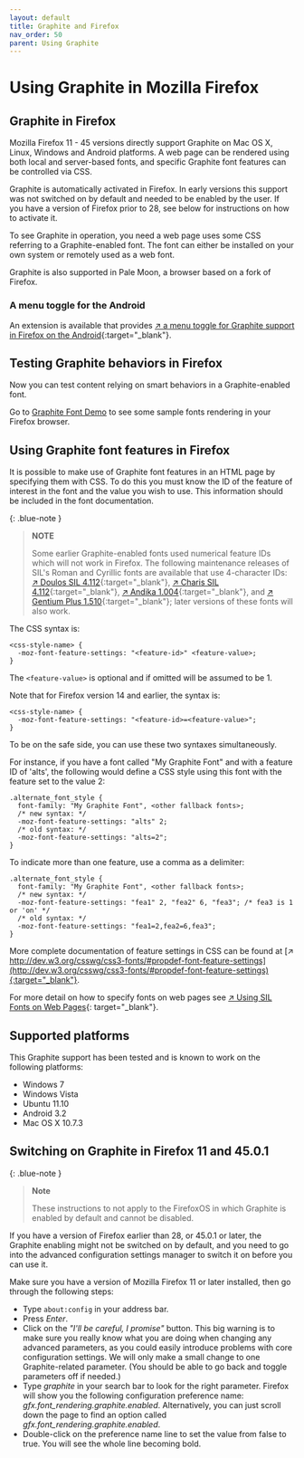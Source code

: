 ```yaml
---
layout: default
title: Graphite and Firefox
nav_order: 50
parent: Using Graphite
---
```


# Using Graphite in Mozilla Firefox

## Graphite in Firefox

Mozilla Firefox 11 - 45 versions directly support Graphite on Mac OS X, Linux, Windows and Android platforms. A web page can be rendered using both local and server-based fonts, and specific Graphite font features can be controlled via CSS.

Graphite is automatically activated in Firefox. In early versions this support was not switched on by default and needed to be enabled by the user. If you have a version of Firefox prior to 28, see below for instructions on how to activate it.

To see Graphite in operation, you need a web page uses some CSS referring to a Graphite-enabled font. The font can either be installed on your own system or remotely used as a web font.

Graphite is also supported in Pale Moon, a browser based on a fork of Firefox.

### A menu toggle for the Android

An extension is available that provides [&#x2197; a menu toggle for Graphite support in Firefox on the Android](https://addons.mozilla.org/en-US/android/addon/toggle-graphite-support){:target="_blank"}.

## Testing Graphite behaviors in Firefox

Now you can test content relying on smart behaviors in a Graphite-enabled font.

Go to [Graphite Font Demo](graphite_fontdemo) to see some sample fonts rendering in your Firefox browser.

## Using Graphite font features in Firefox

It is possible to make use of Graphite font features in an HTML page by specifying them with CSS. To do this you must know the ID of the feature of interest in the font and the value you wish to use. This information should be included in the font documentation.

{: .blue-note }
> **NOTE**
>
> Some earlier Graphite-enabled fonts used numerical feature IDs which will not work in Firefox. The following maintenance releases of SIL's Roman and Cyrillic fonts are available that use 4-character IDs: [&#x2197; Doulos SIL 4.112](https://scripts.sil.org/cms/scripts/page.php?item_id=DoulosSIL_download#4112){:target="_blank"}, [&#x2197; Charis SIL 4.112](https://scripts.sil.org/cms/scripts/page.php?item_id=CharisSIL_download#4112){:target="_blank"}, [&#x2197; Andika 1.004](https://scripts.sil.org/cms/scripts/page.php?item_id=Andika_download#1004){:target="_blank"}, and [&#x2197; Gentium Plus 1.510](https://scripts.sil.org/cms/scripts/page.php?item_id=Gentium_download#1510){:target="_blank"}; later versions of these fonts will also work.

The CSS syntax is:

```
<css-style-name> {
  -moz-font-feature-settings: "<feature-id>" <feature-value>;
}
```

The `<feature-value>` is optional and if omitted will be assumed to be 1.

Note that for Firefox version 14 and earlier, the syntax is:

```
<css-style-name> {
  -moz-font-feature-settings: "<feature-id>=<feature-value>";
}
```

To be on the safe side, you can use these two syntaxes simultaneously.

For instance, if you have a font called "My Graphite Font" and with a feature ID of 'alts', the following would define a CSS style using this font with the feature set to the value 2:

```
.alternate_font_style {
  font-family: "My Graphite Font", <other fallback fonts>;
  /* new syntax: */
  -moz-font-feature-settings: "alts" 2;
  /* old syntax: */
  -moz-font-feature-settings: "alts=2";
}
```

To indicate more than one feature, use a comma as a delimiter:

```
.alternate_font_style {
  font-family: "My Graphite Font", <other fallback fonts>;
  /* new syntax: */
  -moz-font-feature-settings: "fea1" 2, "fea2" 6, "fea3"; /* fea3 is 1 or 'on' */
  /* old syntax: */
  -moz-font-feature-settings: "fea1=2,fea2=6,fea3";
}
```

More complete documentation of feature settings in CSS can be found at [&#x2197; http://dev.w3.org/csswg/css3-fonts/#propdef-font-feature-settings](http://dev.w3.org/csswg/css3-fonts/#propdef-font-feature-settings){:target="_blank"}.

For more detail on how to specify fonts on web pages see [&#x2197; Using SIL Fonts on Web Pages](https://scripts.sil.org/using_web_fonts){: target="_blank"}.

## Supported platforms
This Graphite support has been tested and is known to work on the following platforms:

* Windows 7
* Windows Vista
* Ubuntu 11.10
* Android 3.2
* Mac OS X 10.7.3

## Switching on Graphite in Firefox 11 and 45.0.1

{: .blue-note }
> **Note**
>
> These instructions to not apply to the FirefoxOS in which Graphite is enabled by default and cannot be disabled.

If you have a version of Firefox earlier than 28, or 45.0.1 or later, the Graphite enabling might not be switched on by default, and you need to go into the advanced configuration settings manager to switch it on before you can use it.

Make sure you have a version of  Mozilla Firefox 11 or later installed, then go through the following steps:

* Type `about:config` in your address bar.
* Press _Enter_.
* Click on the _"I'll be careful, I promise"_ button. This big warning is to make sure you really know what you are doing when changing any advanced parameters, as you could easily introduce problems with core configuration settings. We will only make a small change to one Graphite-related parameter. (You should be able to go back and toggle parameters off if needed.)
* Type _graphite_ in your search bar to look for the right parameter. Firefox will show you the following configuration preference name: _gfx.font_rendering.graphite.enabled_. Alternatively, you can just scroll down the page to find an option called _gfx.font_rendering.graphite.enabled_.
* Double-click on the preference name line to set the value from false to true. You will see the whole line becoming bold.
